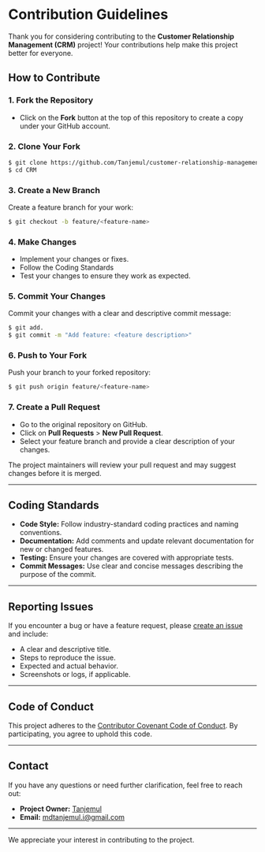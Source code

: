 # Contribution Guidelines

Thank you for considering contributing to the **Customer Relationship Management (CRM)** project! Your contributions help make this project better for everyone.

## How to Contribute

### 1. Fork the Repository
- Click on the **Fork** button at the top of this repository to create a copy under your GitHub account.

### 2. Clone Your Fork
```bash
$ git clone https://github.com/Tanjemul/customer-relationship-management.git
$ cd CRM
```

### 3. Create a New Branch
Create a feature branch for your work:
```bash
$ git checkout -b feature/<feature-name>
```

### 4. Make Changes
- Implement your changes or fixes.
- Follow the Coding Standards
- Test your changes to ensure they work as expected.

### 5. Commit Your Changes
Commit your changes with a clear and descriptive commit message:
```bash
$ git add.
$ git commit -m "Add feature: <feature description>"
```

### 6. Push to Your Fork
Push your branch to your forked repository:
```bash
$ git push origin feature/<feature-name>
```

### 7. Create a Pull Request
- Go to the original repository on GitHub.
- Click on **Pull Requests** > **New Pull Request**.
- Select your feature branch and provide a clear description of your changes.

The project maintainers will review your pull request and may suggest changes before it is merged.

---

## Coding Standards

- **Code Style:** Follow industry-standard coding practices and naming conventions.
- **Documentation:** Add comments and update relevant documentation for new or changed features.
- **Testing:** Ensure your changes are covered with appropriate tests.
- **Commit Messages:** Use clear and concise messages describing the purpose of the commit.

---

## Reporting Issues
If you encounter a bug or have a feature request, please [create an issue](https://github.com/Tanjemul/customer-relationship-management/issues) and include:

- A clear and descriptive title.
- Steps to reproduce the issue.
- Expected and actual behavior.
- Screenshots or logs, if applicable.

---

## Code of Conduct
This project adheres to the [Contributor Covenant Code of Conduct](https://www.contributor-covenant.org/). By participating, you agree to uphold this code.

---

## Contact
If you have any questions or need further clarification, feel free to reach out:

- **Project Owner:** [Tanjemul](https://github.com/Tanjemul)
- **Email:** mdtanjemul.i@gmail.com

---

We appreciate your interest in contributing to the project.
